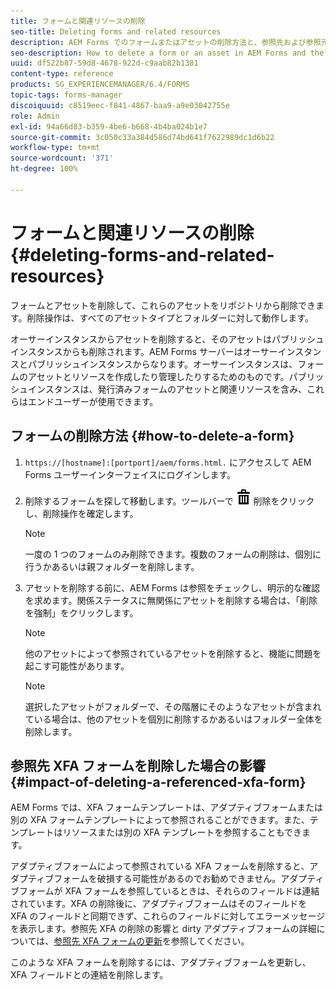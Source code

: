 ```yaml
---
title: フォームと関連リソースの削除
seo-title: Deleting forms and related resources
description: AEM Forms でのフォームまたはアセットの削除方法と、参照先および参照元アセットと XFA フォームに対する影響。
seo-description: How to delete a form or an asset in AEM Forms and the impact on referenced and referring assets and XFA forms.
uuid: df522b87-59d8-4678-922d-c9aab82b1381
content-type: reference
products: SG_EXPERIENCEMANAGER/6.4/FORMS
topic-tags: forms-manager
discoiquuid: c8519eec-f841-4867-baa9-a9e03042755e
role: Admin
exl-id: 94a66d83-b359-4be6-b668-4b4ba024b1e7
source-git-commit: 3c050c33a384d586d74bd641f7622989dc1d6b22
workflow-type: tm+mt
source-wordcount: '371'
ht-degree: 100%

---
```


# フォームと関連リソースの削除 {#deleting-forms-and-related-resources}

フォームとアセットを削除して、これらのアセットをリポジトリから削除できます。削除操作は、すべてのアセットタイプとフォルダーに対して動作します。

オーサーインスタンスからアセットを削除すると、そのアセットはパブリッシュインスタンスからも削除されます。AEM Forms サーバーはオーサーインスタンスとパブリッシュインスタンスからなります。オーサーインスタンスは、フォームのアセットとリソースを作成したり管理したりするためのものです。パブリッシュインスタンスは、発行済みフォームのアセットと関連リソースを含み、これらはエンドユーザーが使用できます。

## フォームの削除方法 {#how-to-delete-a-form}

1. `https://[hostname]:[portport]/aem/forms.html.` にアクセスして AEM Forms ユーザーインターフェイスにログインします。
1. 削除するフォームを探して移動します。ツールバーで ![aem6forms_delete2](assets/aem6forms_delete2.png) 削除をクリックし、削除操作を確定します。

   >[!NOTE]
   >
   >一度の 1 つのフォームのみ削除できます。複数のフォームの削除は、個別に行うかあるいは親フォルダーを削除します。

1. アセットを削除する前に、AEM Forms は参照をチェックし、明示的な確認を求めます。関係ステータスに無関係にアセットを削除する場合は、「削除を強制」をクリックします。

   >[!NOTE]
   >
   >他のアセットによって参照されているアセットを削除すると、機能に問題を起こす可能性があります。

   >[!NOTE]
   >
   >選択したアセットがフォルダーで、その階層にそのようなアセットが含まれている場合は、他のアセットを個別に削除するかあるいはフォルダー全体を削除します。

## 参照先 XFA フォームを削除した場合の影響 {#impact-of-deleting-a-referenced-xfa-form}

AEM Forms では、XFA フォームテンプレートは、アダプティブフォームまたは別の XFA フォームテンプレートによって参照されることができます。また、テンプレートはリソースまたは別の XFA テンプレートを参照することもできます。

アダプティブフォームによって参照されている XFA フォームを削除すると、アダプティブフォームを破損する可能性があるのでお勧めできません。アダプティブフォームが XFA フォームを参照しているときは、それらのフィールドは連結されています。XFA の削除後に、アダプティブフォームはそのフィールドを XFA のフィールドと同期できず、これらのフィールドに対してエラーメッセージを表示します。参照先 XFA の削除の影響と dirty アダプティブフォームの詳細については、[参照先 XFA フォームの更新](/help/forms/using/get-xdp-pdf-documents-aem.md#p-updating-referenced-xfa-forms-p)を参照してください。

このような XFA フォームを削除するには、アダプティブフォームを更新し、XFA フィールドとの連結を削除します。
